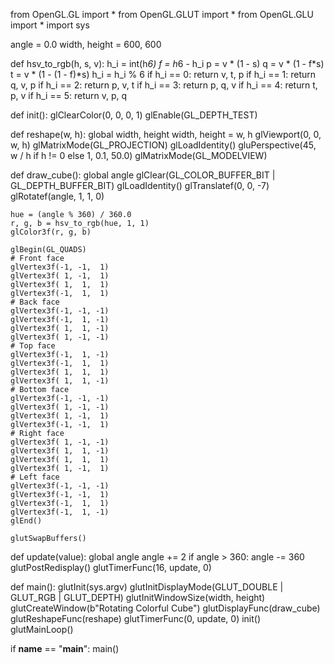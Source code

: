 from OpenGL.GL import *
from OpenGL.GLUT import *
from OpenGL.GLU import *
import sys

angle = 0.0
width, height = 600, 600

def hsv_to_rgb(h, s, v):
    h_i = int(h*6)
    f = h*6 - h_i
    p = v * (1 - s)
    q = v * (1 - f*s)
    t = v * (1 - (1 - f)*s)
    h_i = h_i % 6
    if h_i == 0: return v, t, p
    if h_i == 1: return q, v, p
    if h_i == 2: return p, v, t
    if h_i == 3: return p, q, v
    if h_i == 4: return t, p, v
    if h_i == 5: return v, p, q

def init():
    glClearColor(0, 0, 0, 1)
    glEnable(GL_DEPTH_TEST)

def reshape(w, h):
    global width, height
    width, height = w, h
    glViewport(0, 0, w, h)
    glMatrixMode(GL_PROJECTION)
    glLoadIdentity()
    gluPerspective(45, w / h if h != 0 else 1, 0.1, 50.0)
    glMatrixMode(GL_MODELVIEW)

def draw_cube():
    global angle
    glClear(GL_COLOR_BUFFER_BIT | GL_DEPTH_BUFFER_BIT)
    glLoadIdentity()
    glTranslatef(0, 0, -7)
    glRotatef(angle, 1, 1, 0)

    hue = (angle % 360) / 360.0
    r, g, b = hsv_to_rgb(hue, 1, 1)
    glColor3f(r, g, b)

    glBegin(GL_QUADS)
    # Front face
    glVertex3f(-1, -1,  1)
    glVertex3f( 1, -1,  1)
    glVertex3f( 1,  1,  1)
    glVertex3f(-1,  1,  1)
    # Back face
    glVertex3f(-1, -1, -1)
    glVertex3f(-1,  1, -1)
    glVertex3f( 1,  1, -1)
    glVertex3f( 1, -1, -1)
    # Top face
    glVertex3f(-1,  1, -1)
    glVertex3f(-1,  1,  1)
    glVertex3f( 1,  1,  1)
    glVertex3f( 1,  1, -1)
    # Bottom face
    glVertex3f(-1, -1, -1)
    glVertex3f( 1, -1, -1)
    glVertex3f( 1, -1,  1)
    glVertex3f(-1, -1,  1)
    # Right face
    glVertex3f( 1, -1, -1)
    glVertex3f( 1,  1, -1)
    glVertex3f( 1,  1,  1)
    glVertex3f( 1, -1,  1)
    # Left face
    glVertex3f(-1, -1, -1)
    glVertex3f(-1, -1,  1)
    glVertex3f(-1,  1,  1)
    glVertex3f(-1,  1, -1)
    glEnd()

    glutSwapBuffers()

def update(value):
    global angle
    angle += 2
    if angle > 360:
        angle -= 360
    glutPostRedisplay()
    glutTimerFunc(16, update, 0)

def main():
    glutInit(sys.argv)
    glutInitDisplayMode(GLUT_DOUBLE | GLUT_RGB | GLUT_DEPTH)
    glutInitWindowSize(width, height)
    glutCreateWindow(b"Rotating Colorful Cube")
    glutDisplayFunc(draw_cube)
    glutReshapeFunc(reshape)
    glutTimerFunc(0, update, 0)
    init()
    glutMainLoop()

if __name__ == "__main__":
    main()
